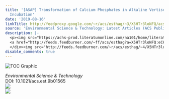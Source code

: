 ```yaml
---
title: '[ASAP] Transformation of Calcium Phosphates in Alkaline Vertisols by Acidified
  Incubation'
date: '2019-08-16'
linkTitle: http://feedproxy.google.com/~r/acs/esthag/~3/X5HTr3loNFQ/acs.est.9b01565
source: 'Environmental Science & Technology: Latest Articles (ACS Publications)'
description: |-
  <p><img src="https://achs-prod.literatumonline.com/na101/home/literatum/publisher/achs/journals/content/esthag/0/esthag.ahead-of-print/acs.est.9b01565/20190816/images/medium/es9b01565_0003.gif" alt="TOC Graphic"/></p><div><cite>Environmental Science & Technology</cite></div><div>DOI: 10.1021/acs.est.9b01565</div><div class="feedflare">
  <a href="http://feeds.feedburner.com/~ff/acs/esthag?a=X5HTr3loNFQ:eCKrXq0HdKg:yIl2AUoC8zA"><img src="http://feeds.feedburner.com/~ff/acs/esthag?d=yIl2AUoC8zA" border="0"></img></a>
  </div><img src="http://feeds.feedburner.com/~r/acs/esthag/~4/X5HTr3loNFQ" ...
disable_comments: true
---
```

<p><img src="https://achs-prod.literatumonline.com/na101/home/literatum/publisher/achs/journals/content/esthag/0/esthag.ahead-of-print/acs.est.9b01565/20190816/images/medium/es9b01565_0003.gif" alt="TOC Graphic"/></p><div><cite>Environmental Science & Technology</cite></div><div>DOI: 10.1021/acs.est.9b01565</div><div class="feedflare">
<a href="http://feeds.feedburner.com/~ff/acs/esthag?a=X5HTr3loNFQ:eCKrXq0HdKg:yIl2AUoC8zA"><img src="http://feeds.feedburner.com/~ff/acs/esthag?d=yIl2AUoC8zA" border="0"></img></a>
</div><img src="http://feeds.feedburner.com/~r/acs/esthag/~4/X5HTr3loNFQ" ...